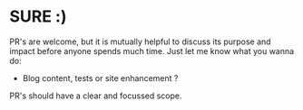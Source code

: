 # SURE :)

 PR's are welcome, but it is mutually helpful to discuss its purpose and impact before anyone spends much time. Just let me know what you wanna do:

 - Blog content, tests or site enhancement ?
 
 PR's should have a clear and focussed scope. 